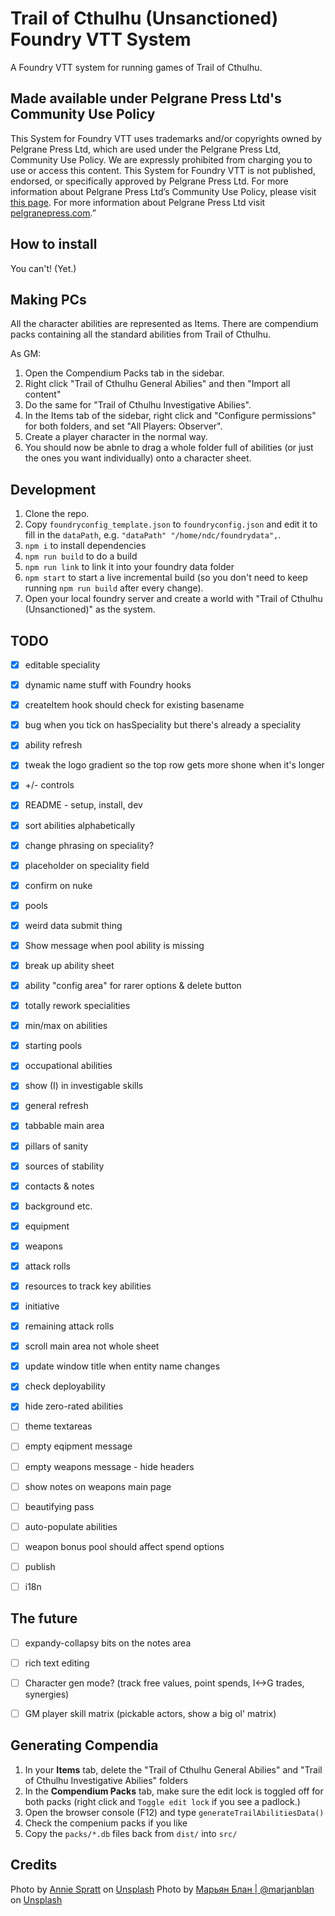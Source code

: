 # Trail of Cthulhu (Unsanctioned) Foundry VTT System

A Foundry VTT system for running games of Trail of Cthulhu.



## Made available under Pelgrane Press Ltd's Community Use Policy

This System for Foundry VTT uses trademarks and/or copyrights owned by Pelgrane Press Ltd, which are used under the Pelgrane Press Ltd, Community Use Policy. We are expressly prohibited from charging you to use or access this content. This System for Foundry VTT is not published, endorsed, or specifically approved by Pelgrane Press Ltd. For more information about Pelgrane Press Ltd’s Community Use Policy, please visit [this page](https://wp.me/p7Ic36-5FU). For more information about Pelgrane Press Ltd visit [pelgranepress.com](http://pelgranepress.com/).”


## How to install

You can't! (Yet.)


## Making PCs

All the character abilities are represented as Items. There are compendium packs containing all the standard abilities from Trail of Cthulhu.

As GM:

1. Open the Compendium Packs tab in the sidebar.
2. Right click "Trail of Cthulhu General Abilies" and then "Import all content"
3. Do the same for "Trail of Cthulhu Investigative Abilies".
4. In the Items tab of the sidebar, right click and "Configure permissions" for both folders, and set "All Players: Observer".
5. Create a player character in the normal way.
6. You should now be abnle to drag a whole folder full of abilities (or just the ones you want individually) onto a character sheet.


## Development

1. Clone the repo.
2. Copy `foundryconfig_template.json` to `foundryconfig.json` and edit it to fill in the `dataPath`, e.g.  `"dataPath" "/home/ndc/foundrydata",`.
3. `npm i` to install dependencies
4. `npm run build` to do a build
5. `npm run link` to link it into your foundry data folder
6. `npm start` to start a live incremental build (so you don't need to keep running `npm run build` after every change).
7. Open your local foundry server and create a world with "Trail of Cthulhu (Unsanctioned)" as the system.

## TODO

- [x] editable speciality
- [x] dynamic name stuff with Foundry hooks
- [x] createItem hook should check for existing basename
- [x] bug when you tick on hasSpeciality but there's already a speciality
- [x] ability refresh
- [x] tweak the logo gradient so the top row gets more shone when it's longer 
- [x] +/- controls
- [x] README - setup, install, dev
- [x] sort abilities alphabetically
- [x] change phrasing on speciality?
- [x] placeholder on speciality field
- [x] confirm on nuke
- [x] pools
- [x] weird data submit thing
- [x] Show message when pool ability is missing
- [x] break up ability sheet
- [x] ability "config area" for rarer options & delete button
- [x] totally rework specialities
- [x] min/max on abilities
- [x] starting pools
- [x] occupational abilities
- [x] show (I) in investigable skills
- [x] general refresh
- [x] tabbable main area
- [x] pillars of sanity
- [x] sources of stability
- [x] contacts & notes
- [x] background etc.
- [x] equipment
- [x] weapons
- [x] attack rolls
- [x] resources to track key abilities
- [x] initiative
- [x] remaining attack rolls
- [x] scroll main area not whole sheet
- [x] update window title when entity name changes
- [x] check deployability
- [x] hide zero-rated abilities
- [ ] theme textareas
- [ ] empty eqipment message
- [ ] empty weapons message - hide headers
- [ ] show notes on weapons main page
- [ ] beautifying pass
- [ ] auto-populate abilities
- [ ] weapon bonus pool should affect spend options
- [ ] publish
- [ ] i18n


## The future

- [ ] expandy-collapsy bits on the notes area
- [ ] rich text editing
- [ ] Character gen mode? (track free values, point spends, I<->G trades, synergies)
- [ ] GM player skill matrix (pickable actors, show a big ol' matrix)


## Generating Compendia

1. In your **Items** tab, delete the "Trail of Cthulhu General Abilies" and "Trail of Cthulhu Investigative Abilies" folders
2. In the **Compendium Packs** tab, make sure the edit lock is toggled off for both packs (right click and `Toggle edit lock` if you see a padlock.) 
3. Open the browser console (F12) and type `generateTrailAbilitiesData()`
4. Check the compenium packs if you like
5. Copy the `packs/*.db` files back from `dist/` into `src/`


## Credits

<span>Photo by <a href="https://unsplash.com/@anniespratt?utm_source=unsplash&amp;utm_medium=referral&amp;utm_content=creditCopyText">Annie Spratt</a> on <a href="https://unsplash.com/?utm_source=unsplash&amp;utm_medium=referral&amp;utm_content=creditCopyText">Unsplash</a></span>
<span>Photo by <a href="https://unsplash.com/@marjan_blan?utm_source=unsplash&amp;utm_medium=referral&amp;utm_content=creditCopyText">Марьян Блан | @marjanblan</a> on <a href="https://unsplash.com/?utm_source=unsplash&amp;utm_medium=referral&amp;utm_content=creditCopyText">Unsplash</a></span>